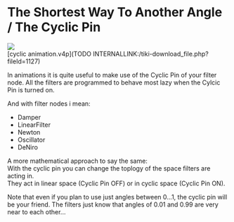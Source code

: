 # The Shortest Way To Another Angle / The Cyclic Pin

![](~/img/cyclicanimation_2007.04.2016.21.59.jpg "")  
[cyclic animation.v4p](TODO INTERNALLINK:/tiki-download_file.php?fileId=1127)  

In animations it is quite useful to make use of the Cyclic Pin of your filter node. All the filters are programmed to behave most lazy when the Cylcic Pin is turned on.  

And with filter nodes i mean:  
* Damper  
* LinearFilter  
* Newton  
* Oscillator  
* DeNiro  

A more mathematical approach to say the same:   
With the cyclic pin you can change the toplogy of the space filters are acting in.   
They act in linear space (Cyclic Pin OFF) or in cyclic space (Cyclic Pin ON).  

Note that even if you plan to use just angles between 0...1, the cyclic pin will be your friend. The filters just know that angles of 0.01 and 0.99 are very near to each other...   



